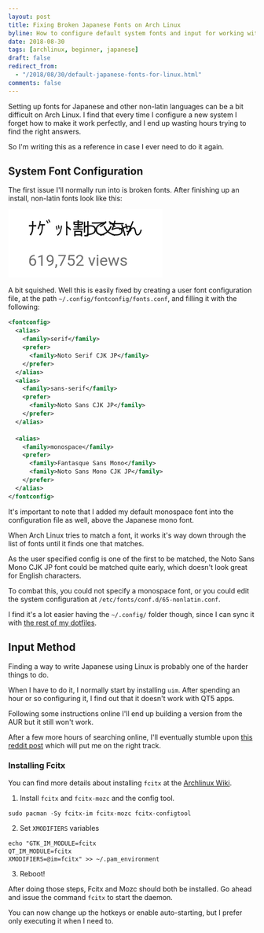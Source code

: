 ```yaml
---
layout: post
title: Fixing Broken Japanese Fonts on Arch Linux
byline: How to configure default system fonts and input for working with Japanese on Arch Linux.
date: 2018-08-30
tags: [archlinux, beginner, japanese]
draft: false
redirect_from: 
  - "/2018/08/30/default-japanese-fonts-for-linux.html"
comments: false
---
```


Setting up fonts for Japanese and other non-latin languages can be a bit difficult on Arch Linux. I find that every time I configure a new system I forget how to make it work perfectly,
and I end up wasting hours trying to find the right answers. 

So I'm writing this as a reference in case I ever need to do it again.

## System Font Configuration

The first issue I'll normally run into is broken fonts. After finishing up an install, non-latin fonts look like this:

!["Split the nugget please Dad](./nagetto-watte-touchan.png)

A bit squished. Well this is easily fixed by creating a user font configuration file, at the path `~/.config/fontconfig/fonts.conf`, and filling it with the following:
```xml
<fontconfig>
  <alias>
    <family>serif</family>
    <prefer>
      <family>Noto Serif CJK JP</family>
    </prefer>
  </alias>
  <alias>
    <family>sans-serif</family>
    <prefer>
      <family>Noto Sans CJK JP</family>
    </prefer>
  </alias>

  <alias>
    <family>monospace</family>
    <prefer>
      <family>Fantasque Sans Mono</family>
      <family>Noto Sans Mono CJK JP</family>
    </prefer>
  </alias>
</fontconfig>
```

It's important to note that I added my default monospace font into the configuration file as well, above the Japanese mono font.

When Arch Linux tries to match a font, it works it's way down through the list of fonts until it finds one that matches.

As the user specified config is one of the first to be matched,
the Noto Sans Mono CJK JP font could be matched quite early, which doesn't look great for English characters.

To combat this, you could not specify a monospace font, or you could edit the system configuration at `/etc/fonts/conf.d/65-nonlatin.conf`.

I find it's a lot easier having the `~/.config/` folder though, since I can sync it with [the rest of my dotfiles](https://github.com/bennetthardwick/dotfiles).

## Input Method

Finding a way to write Japanese using Linux is probably one of the harder things to do. 

When I have to do it, I normally start by installing `uim`. After spending an hour or so configuring it, I find out that it doesn't work with QT5 apps. 

Following some instructions online I'll end up building a version from the AUR but it still won't work.

After a few more hours of searching online, I'll eventually
stumble upon [this reddit post](https://www.reddit.com/r/archlinux/comments/8gw9em/uimanthy_anki/) which will put me on the right track.

### Installing Fcitx
You can find more details about installing `fcitx` at the [Archlinux Wiki](https://wiki.archlinux.org/index.php/Fcitx).

1. Install `fcitx` and `fcitx-mozc` and the config tool.
```
sudo pacman -Sy fcitx-im fcitx-mozc fcitx-configtool
```

2. Set `XMODIFIERS` variables
```
echo "GTK_IM_MODULE=fcitx
QT_IM_MODULE=fcitx
XMODIFIERS=@im=fcitx" >> ~/.pam_environment
```
3. Reboot!

After doing those steps, Fcitx and Mozc should both be installed. Go ahead and issue the command `fcitx` to start the daemon. 

You can now change up the hotkeys or enable auto-starting, but I prefer only executing it when I need to.
